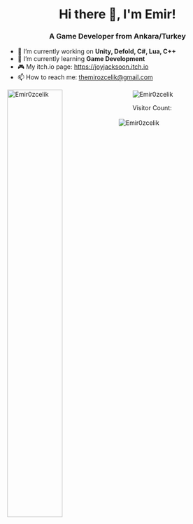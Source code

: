 <h1 align="center">Hi there 👋, I'm Emir!</h1>
<h3 align="center">A Game Developer from Ankara/Turkey</h3>

- 🔭 I’m currently working on **Unity, Defold, C#, Lua, C++**
- 🌱 I’m currently learning **Game Development**
- :video_game: My itch.io page: https://joyjacksoon.itch.io
- 📫 How to reach me: themirozcelik@gmail.com

 <p>
   <img align="left" src="https://github-readme-stats.vercel.app/api?username=Emir0zcelik&show_icons=true&theme=github_dark" alt="Emir0zcelik" width="50%"/>
    &nbsp; &nbsp; &nbsp; &nbsp;
   <img align="center" src="https://github-readme-stats.vercel.app/api/top-langs/?username=Emir0zcelik&layout=compact&theme=github_dark" alt="Emir0zcelik"/>
 </p>

<p>  
 
 &nbsp; &nbsp; &nbsp; &nbsp;
 Visitor Count:<br><br>
 &nbsp; &nbsp; &nbsp; &nbsp;
 <img align="left" src="https://profile-counter.glitch.me/Emir0zcelik/count.svg" alt="Emir0zcelik" width="%50"/>
</p>
